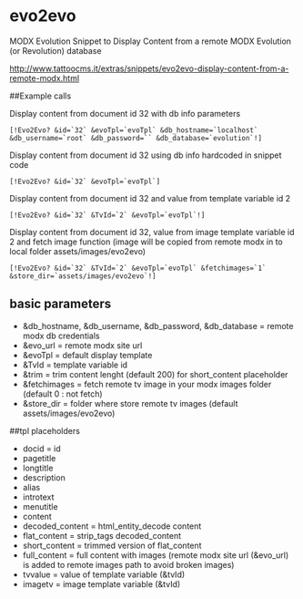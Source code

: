 # evo2evo
MODX Evolution Snippet to Display Content from a remote MODX Evolution (or Revolution) database

http://www.tattoocms.it/extras/snippets/evo2evo-display-content-from-a-remote-modx.html

##Example calls

Display content from document id 32 with db info parameters

```[!Evo2Evo? &id=`32` &evoTpl=`evoTpl` &db_hostname=`localhost` &db_username=`root` &db_password=`` &db_database=`evolution`!]```

Display content from document id 32 using db info hardcoded in snippet code

```[!Evo2Evo? &id=`32` &evoTpl=`evoTpl`]```

Display content from document id 32 and value from template variable id 2 

```[!Evo2Evo? &id=`32` &TvId=`2` &evoTpl=`evoTpl`!]```

Display content from document id 32, value from image template variable id 2 and fetch image function (image will be copied from remote modx in to local folder assets/images/evo2evo)

```[!Evo2Evo? &id=`32` &TvId=`2` &evoTpl=`evoTpl` &fetchimages=`1` &store_dir=`assets/images/evo2evo`!]```


## basic parameters

* &db_hostname, &db_username, &db_password, &db_database = remote modx db credentials
* &evo_url = remote modx site url
* &evoTpl = default display template
* &TvId = template variable id 
* &trim = trim content lenght (default 200) for short_content placeholder
* &fetchimages = fetch remote tv image in your modx images folder (default 0 : not fetch)
* &store_dir = folder where store remote tv images (default assets/images/evo2evo)

##tpl placeholders

* docid = id
* pagetitle
* longtitle
* description
* alias
* introtext
* menutitle
* content
* decoded_content = html_entity_decode content
* flat_content = strip_tags decoded_content
* short_content = trimmed version of flat_content 
* full_content = full content with images (remote modx site url (&evo_url) is added to remote images path to avoid broken images) 
* tvvalue =  value of template variable (&tvId)
* imagetv = image template variable (&tvId)

